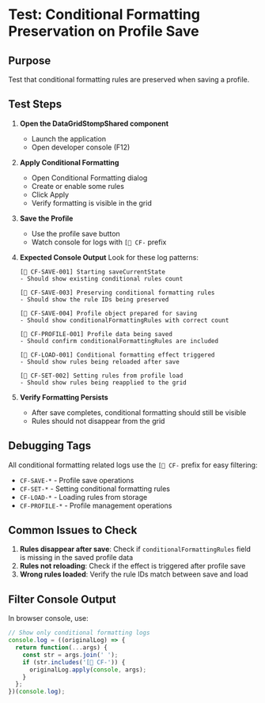 # Test: Conditional Formatting Preservation on Profile Save

## Purpose
Test that conditional formatting rules are preserved when saving a profile.

## Test Steps

1. **Open the DataGridStompShared component**
   - Launch the application
   - Open developer console (F12)

2. **Apply Conditional Formatting**
   - Open Conditional Formatting dialog
   - Create or enable some rules
   - Click Apply
   - Verify formatting is visible in the grid

3. **Save the Profile**
   - Use the profile save button
   - Watch console for logs with `[🔴 CF-` prefix

4. **Expected Console Output**
   Look for these log patterns:

   ```
   [🔴 CF-SAVE-001] Starting saveCurrentState
   - Should show existing conditional rules count

   [🔴 CF-SAVE-003] Preserving conditional formatting rules
   - Should show the rule IDs being preserved

   [🔴 CF-SAVE-004] Profile object prepared for saving
   - Should show conditionalFormattingRules with correct count

   [🔴 CF-PROFILE-001] Profile data being saved
   - Should confirm conditionalFormattingRules are included

   [🔴 CF-LOAD-001] Conditional formatting effect triggered
   - Should show rules being reloaded after save

   [🔴 CF-SET-002] Setting rules from profile load
   - Should show rules being reapplied to the grid
   ```

5. **Verify Formatting Persists**
   - After save completes, conditional formatting should still be visible
   - Rules should not disappear from the grid

## Debugging Tags

All conditional formatting related logs use the `[🔴 CF-` prefix for easy filtering:

- `CF-SAVE-*` - Profile save operations
- `CF-SET-*` - Setting conditional formatting rules
- `CF-LOAD-*` - Loading rules from storage
- `CF-PROFILE-*` - Profile management operations

## Common Issues to Check

1. **Rules disappear after save**: Check if `conditionalFormattingRules` field is missing in the saved profile data
2. **Rules not reloading**: Check if the effect is triggered after profile save
3. **Wrong rules loaded**: Verify the rule IDs match between save and load

## Filter Console Output
In browser console, use:
```javascript
// Show only conditional formatting logs
console.log = ((originalLog) => {
  return function(...args) {
    const str = args.join(' ');
    if (str.includes('[🔴 CF-')) {
      originalLog.apply(console, args);
    }
  };
})(console.log);
```